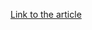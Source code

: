 [Link to the article](https://labs.guard.io/phishforce-vulnerability-uncovered-in-salesforces-email-services-exploited-for-phishing-32024ad4b5fa)
